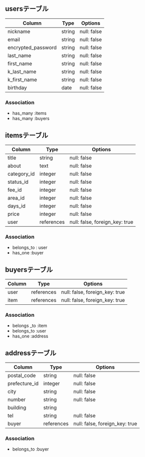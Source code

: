 ## usersテーブル

| Column              | Type      | Options     |
| ------------------- | --------- | ----------- |
| nickname            | string    | null: false |
| email               | string    | null: false |
| encrypted_password  | string    | null: false |
| last_name           | string    | null: false |
| first_name          | string    | null: false |
| k_last_name         | string    | null: false |
| k_first_name        | string    | null: false |
| birthday            | date      | null: false |

### Association

- has_many :items
- has_many :buyers

## itemsテーブル

| Column        | Type            | Options                        |
| ------------- | --------------- | ------------------------------ |
| title         | string          | null: false                    |
| about         | text            | null: false                    |
| category_id   | integer         | null: false                    |
| status_id     | integer         | null: false                    |
| fee_id        | integer         | null: false                    |
| area_id       | integer         | null: false                    |
| days_id       | integer         | null: false                    |
| price         | integer         | null: false                    |
| user          | references      | null: false, foreign_key: true |

### Association

- belongs_to : user
- has_one :buyer

## buyersテーブル

| Column  | Type        | Options                         |
| ------- | ----------- | ------------------------------- |
| user    | references  | null: false, foreign_key: true  |
| item    | references  | null: false, foreign_key: true  |

### Association

- belongs _to :item
- belongs_to :user
- has_one :address

## addressテーブル

| Column          | Type        | Options                         |
| --------------- | ----------- | ------------------------------- |
| postal_code     | string      | null: false                     |
| prefecture_id   | integer     | null: false                     |
| city            | string      | null: false                     |
| number          | string      | null: false                     |
| building        | string      |                                 |
| tel             | string      | null: false                     |
| buyer           | references  | null: false, foreign_key: true  |

### Association

- belongs_to :buyer
